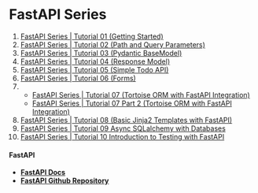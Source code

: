 # FastAPI Series

1. [FastAPI Series | Tutorial 01 (Getting Started)](https://www.youtube.com/watch?v=tKL6wEqbyNs)
2. [FastAPI Series | Tutorial 02 (Path and Query Parameters)](https://www.youtube.com/watch?v=uldt_GTvZFI)
3. [FastAPI Series | Tutorial 03 (Pydantic BaseModel)](https://www.youtube.com/watch?v=ZZhBIyXbY4I)
4. [FastAPI Series | Tutorial 04 (Response Model)](https://www.youtube.com/watch?v=0QpdG01CcLY)
5. [FastAPI Series | Tutorial 05 (Simple Todo API)](https://youtu.be/xq3IhXROGJU)
6. [FastAPI Series | Tutorial 06 (Forms)](https://www.youtube.com/watch?v=rxS2_wOkbhE)
7.
     * [FastAPI Series | Tutorial 07 (Tortoise ORM with FastAPI Integration)](https://youtu.be/JDoS-YSlH-o)
     * [FastAPI Series | Tutorial 07 Part 2 (Tortoise ORM with FastAPI Integration)](https://youtu.be/IK3X4R0KIQs)
8. [FastAPI Series | Tutorial 08 (Basic Jinja2 Templates with FastAPI)](https://youtu.be/hCMNST2BKpU)
9. [FastAPI Series | Tutorial 09 Async SQLalchemy with Databases](https://youtu.be/tplFMhr1HPI)
10. [FastAPI Series | Tutorial 10 Introduction to Testing with FastAPI](https://youtu.be/J7wh5iCydDI)

#### FastAPI

* **[FastAPI Docs](https://fastapi.tiangolo.com)**
* **[FastAPI Github Repository](https://github.com/tiangolo/fastapi)**

